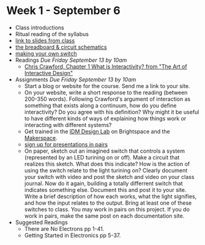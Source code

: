 # Week 1 - September 6
* Class introductions
* Ritual reading of the syllabus
* [link to slides from class](week1/Slides_week1.pdf)
* [the breadboard & circuit schematics](week1/notes.md)
* [making your own switch](week3/switches.md)
* Readings  _Due Friday September 13 by 10am_ 
  * [Chris Crawford, Chapter 1 What is Interactivity? from "The Art of Interactive Design"](https://ebookcentral-proquest-com.proxy.library.nyu.edu/lib/nyulibrary-ebooks/reader.action?docID=273475&ppg=25)
* Assignments _Due Friday September 13 by 10am_ 
  * Start a blog or website for the course. Send me a link to your site.
  * On your website, write a short response to the reading (between 200-350 words). Following Crawford's argument of interaction as something that exists along a continuum, how do you define interactivity? Do you agree with his definition? Why might it be useful to have different kinds of ways of explaining how things work or interacting with different systems?
  * Get trained in the [IDM Design Lab](https://wp.nyu.edu/idmtech/) on Brightspace and the [Makerspace](http://makerspace.engineering.nyu.edu/training-and-reservations/). 
  * [sign up for presentations in pairs](https://docs.google.com/spreadsheets/d/1u0xoj2lZ_zM9WBcj3Ap5-4PgslzUylcX95YNGhgqfe8/edit?usp=sharing)
  * On paper, sketch out an imagined switch that controls a system (represented by an LED turining on or off). Make a circuit that realizes this sketch. What does this indicate? How is the action of using the switch relate to the light turining on? Clearly document your switch with video and post the sketch and video on your class journal. Now do it again, building a totally differrent switch that indicates something else. Document this and post it to your site. Write a brief description of how each works, what the light signifies, and how the input relates to the output. Bring at least one of these switches to class. You may work in pairs on this project. If you do work in pairs, make the same post on each documentation site.
* Suggested Readings 
  * There are No Electrons pp 1-41. 
  * Getting Started in Electronics pp 5-37. 
